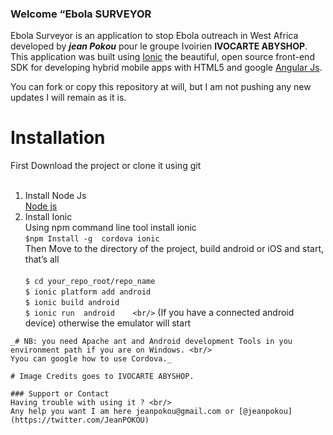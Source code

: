 
### Welcome “Ebola SURVEYOR 

Ebola Surveyor is an application to stop Ebola outreach in West Africa developed by  ***jean Pokou*** pour le groupe Ivoirien  **IVOCARTE ABYSHOP**. This application was built using [Ionic](http://ionicframework.com/) the beautiful, open source front-end SDK for developing hybrid mobile apps with HTML5  and google  [Angular Js](https://angularjs.org/).

You can fork or copy   this repository at will, but I am not pushing any new updates I will remain as it is. <br/>

# Installation
 First Download the project or clone it using git <br/><br/>
1. Install Node Js <br/>
[Node js](http://nodejs.org/) <br/>
1. Install Ionic  <br/>
Using npm command line tool install ionic <br/>
```$npm Install -g  cordova ionic``` <br/>
Then Move to the directory of the project, build android or iOS and start, that’s all <br/> <br/>
```$ cd your_repo_root/repo_name ``` <br/>
```$ ionic platform add android``` <br/>
```$ ionic build android ``` <br/>
```$ ionic run  android    <br/>```
(If you have a connected android device) otherwise the emulator will start <br/>
```
_# NB: you need Apache ant and Android development Tools in you environment path if you are on Windows. <br/>
Yyou can google how to use Cordova._

# Image Credits goes to IVOCARTE ABYSHOP. 

### Support or Contact
Having trouble with using it ? <br/> 
Any help you want I am here jeanpokou@gmail.com or [@jeanpokou](https://twitter.com/JeanPOKOU)
